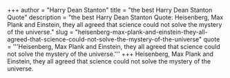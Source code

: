 +++
author = "Harry Dean Stanton"
title = "the best Harry Dean Stanton Quote"
description = "the best Harry Dean Stanton Quote: Heisenberg, Max Plank and Einstein, they all agreed that science could not solve the mystery of the universe."
slug = "heisenberg-max-plank-and-einstein-they-all-agreed-that-science-could-not-solve-the-mystery-of-the-universe"
quote = '''Heisenberg, Max Plank and Einstein, they all agreed that science could not solve the mystery of the universe.'''
+++
Heisenberg, Max Plank and Einstein, they all agreed that science could not solve the mystery of the universe.
